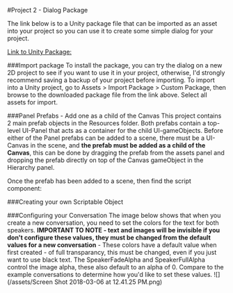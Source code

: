 #Project 2 - Dialog Package

The link below is to a Unity package file that can be imported as an asset into your project so you can use it to create some simple dialog for your project.

[Link to Unity Package:](https://utdallas.box.com/v/Dialog-Package)

###Import package
To install the package, you can try the dialog on a new 2D project to see if you want to use it in your project, otherwise, I'd strongly recommend saving a backup of your project before importing.  To import into a Unity project, go to Assets > Import Package > Custom Package, then browse to the downloaded package file from the link above.  Select all assets for import.

###Panel Prefabs - Add one as a child of the Canvas
This project contains 2 main prefab objects in the Resources folder.  Both prefabs contain a top-level UI-Panel that acts as a container for the child UI-gameObjects.  Before either of the Panel prefabs can be added to a scene, there must be a UI-Canvas in the scene, and **the prefab must be added as a child of the Canvas**, this can be done by dragging the prefab from the assets panel and dropping the prefab directly on top of the Canvas gameObject in the Hierarchy panel.

Once the prefab has been added to a scene, then find the script component: 

###Creating your own Scriptable Object

###Configuring your Conversation
The image below shows that when you create a new conversation, you need to set the colors for the text for both speakers.  **IMPORTANT TO NOTE - text and images will be invisible if you don't configure these values, they must be changed from the default values for a new conversation** - These colors have a default value when first created - of full transparancy, this must be changed, even if you just want to use black text.  The SpeakerFadeAlpha and SpeakerFullAlpha control the image alpha, these also default to an alpha of 0.  Compare to the example conversations to determine how you'd like to set these values.
![](/assets/Screen Shot 2018-03-06 at 12.41.25 PM.png)

